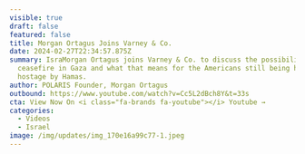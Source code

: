 ```yaml
---
visible: true
draft: false
featured: false
title: Morgan Ortagus Joins Varney & Co.
date: 2024-02-27T22:34:57.875Z
summary: IsraMorgan Ortagus joins Varney & Co. to discuss the possibility of a
  ceasefire in Gaza and what that means for the Americans still being held
  hostage by Hamas.
author: POLARIS Founder, Morgan Ortagus
outbound: https://www.youtube.com/watch?v=Cc5L2dBch8Y&t=33s
cta: View Now On <i class="fa-brands fa-youtube"></i> Youtube →
categories:
  - Videos
  - Israel
image: /img/updates/img_170e16a99c77-1.jpeg
---
```

